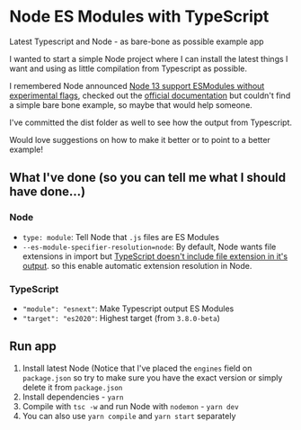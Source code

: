 # Node ES Modules with TypeScript

Latest Typescript and Node - as bare-bone as possible example app

I wanted to start a simple Node project where I can install the latest things I want and using as little compilation from Typescript as possible.

I remembered Node announced [Node 13 support ESModules without experimental flags](https://medium.com/@nodejs/announcing-core-node-js-support-for-ecmascript-modules-c5d6dc29b663), checked out the [official documentation](https://nodejs.org/api/esm.html) but couldn't find a simple bare bone example, so maybe that would help someone.

I've committed the dist folder as well to see how the output from Typescript.

Would love suggestions on how to make it better or to point to a better example!

## What I've done (so you can tell me what I should have done...)

### Node

- `type: module`: Tell Node that `.js` files are ES Modules
- `--es-module-specifier-resolution=node`: By default, Node wants file extensions in import but [TypeScript doesn't include file extension in it's output](https://github.com/microsoft/TypeScript/issues/16577). so this enable automatic extension resolution in Node.

### TypeScript

- `"module": "esnext"`: Make Typescript output ES Modules
- `"target": "es2020"`: Highest target (from `3.8.0-beta`)

## Run app

1. Install latest Node (Notice that I've placed the `engines` field on `package.json` so try to make sure you have the exact version or simply delete it from `package.json`
2. Install dependencies - `yarn`
3. Compile with `tsc -w` and run Node with `nodemon` - `yarn dev`
4. You can also use `yarn compile` and `yarn start` separately